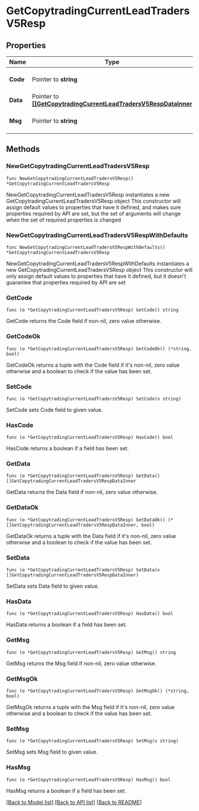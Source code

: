 # GetCopytradingCurrentLeadTradersV5Resp

## Properties

Name | Type | Description | Notes
------------ | ------------- | ------------- | -------------
**Code** | Pointer to **string** |  | [optional] [default to ""]
**Data** | Pointer to [**[]GetCopytradingCurrentLeadTradersV5RespDataInner**](GetCopytradingCurrentLeadTradersV5RespDataInner.md) |  | [optional] 
**Msg** | Pointer to **string** |  | [optional] [default to ""]

## Methods

### NewGetCopytradingCurrentLeadTradersV5Resp

`func NewGetCopytradingCurrentLeadTradersV5Resp() *GetCopytradingCurrentLeadTradersV5Resp`

NewGetCopytradingCurrentLeadTradersV5Resp instantiates a new GetCopytradingCurrentLeadTradersV5Resp object
This constructor will assign default values to properties that have it defined,
and makes sure properties required by API are set, but the set of arguments
will change when the set of required properties is changed

### NewGetCopytradingCurrentLeadTradersV5RespWithDefaults

`func NewGetCopytradingCurrentLeadTradersV5RespWithDefaults() *GetCopytradingCurrentLeadTradersV5Resp`

NewGetCopytradingCurrentLeadTradersV5RespWithDefaults instantiates a new GetCopytradingCurrentLeadTradersV5Resp object
This constructor will only assign default values to properties that have it defined,
but it doesn't guarantee that properties required by API are set

### GetCode

`func (o *GetCopytradingCurrentLeadTradersV5Resp) GetCode() string`

GetCode returns the Code field if non-nil, zero value otherwise.

### GetCodeOk

`func (o *GetCopytradingCurrentLeadTradersV5Resp) GetCodeOk() (*string, bool)`

GetCodeOk returns a tuple with the Code field if it's non-nil, zero value otherwise
and a boolean to check if the value has been set.

### SetCode

`func (o *GetCopytradingCurrentLeadTradersV5Resp) SetCode(v string)`

SetCode sets Code field to given value.

### HasCode

`func (o *GetCopytradingCurrentLeadTradersV5Resp) HasCode() bool`

HasCode returns a boolean if a field has been set.

### GetData

`func (o *GetCopytradingCurrentLeadTradersV5Resp) GetData() []GetCopytradingCurrentLeadTradersV5RespDataInner`

GetData returns the Data field if non-nil, zero value otherwise.

### GetDataOk

`func (o *GetCopytradingCurrentLeadTradersV5Resp) GetDataOk() (*[]GetCopytradingCurrentLeadTradersV5RespDataInner, bool)`

GetDataOk returns a tuple with the Data field if it's non-nil, zero value otherwise
and a boolean to check if the value has been set.

### SetData

`func (o *GetCopytradingCurrentLeadTradersV5Resp) SetData(v []GetCopytradingCurrentLeadTradersV5RespDataInner)`

SetData sets Data field to given value.

### HasData

`func (o *GetCopytradingCurrentLeadTradersV5Resp) HasData() bool`

HasData returns a boolean if a field has been set.

### GetMsg

`func (o *GetCopytradingCurrentLeadTradersV5Resp) GetMsg() string`

GetMsg returns the Msg field if non-nil, zero value otherwise.

### GetMsgOk

`func (o *GetCopytradingCurrentLeadTradersV5Resp) GetMsgOk() (*string, bool)`

GetMsgOk returns a tuple with the Msg field if it's non-nil, zero value otherwise
and a boolean to check if the value has been set.

### SetMsg

`func (o *GetCopytradingCurrentLeadTradersV5Resp) SetMsg(v string)`

SetMsg sets Msg field to given value.

### HasMsg

`func (o *GetCopytradingCurrentLeadTradersV5Resp) HasMsg() bool`

HasMsg returns a boolean if a field has been set.


[[Back to Model list]](../README.md#documentation-for-models) [[Back to API list]](../README.md#documentation-for-api-endpoints) [[Back to README]](../README.md)


